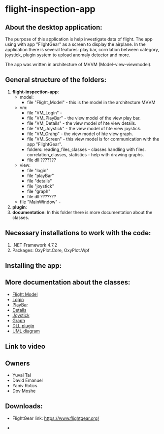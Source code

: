 # flight-inspection-app

## About the desktop application:
The purpose of this application is help investigate data of flight. The app using with app "FlightGear" as a screen to display the airplane.
In the application there is several features: play bar, corrrlation between category, joystick, plugin system to upload anomaly detector and more.

The app was written in architecture of MVVM (Model–view–viewmodel).


## General structure of the folders:
1. **flight-inspection-app**:
    - model:
      - file "Flight_Model" - this is the model in the architecture MVVM
    - vm:
      - file "VM_Login" - 
      - file "VM_PlayBar" - the view model of the view play bar.
      - file "VM_Details" - the view model of hte view details.
      - file "VM_Joystick" - the view model of hte view joystick.
      - file "VM_Grahp" - the view model of hte view graph.
      - file "VM_Screen" - this view model is for communication with the app "FlightGear".
      - folders: reading_files_classes - classes handling with files. correlation_classes, statistics - help with drawing graphs.
      - file dll ???????
    - view:
      - file "login"
      - file "playBar"
      - file "details"
      - file "joystick"
      - file "graph"
      - file dll ???????
    - file "MainWindow" - 
2. **plugin**:
4. **documentation**:
In this folder there is more documentation about the classes.


## Necessary installations to work with the code:
1. .NET Framework 4.7.2
2. Packages: OxyPlot.Core, OxyPlot.Wpf

## Installing the app:

## More documentation about the classes:
- [Flight Model](documentation/Model.md)
- [Login](documentation/Login.md)
- [PlayBar](documentation/PlayBar.md)
- [Details](documentation/Details.md)
- [Joystick](documentation/Joystick.md)
- [Graph](documentation/Graph.md)
- [DLL plugin](documentation/Dll.md)
- [UML diagram](documentation/uml.pdf)

## Link to video


## Owners
* Yuval Tal
* David Emanuel
* Yaniv Rotics
* Dov Moshe

## Downloads:
* FlightGear
link: https://www.flightgear.org/

* 
